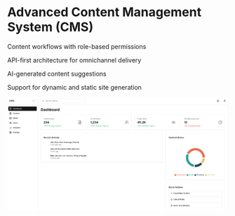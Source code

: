 # Advanced Content Management System (CMS)

Content workflows with role-based permissions

API-first architecture for omnichannel delivery

AI-generated content suggestions

Support for dynamic and static site generation

![Content Management System](Demo%20Image/CMS.png)

